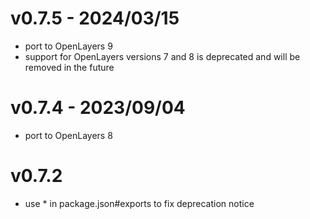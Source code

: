 # v0.7.5 - 2024/03/15

- port to OpenLayers 9
- support for OpenLayers versions 7 and 8 is deprecated and will be removed in the future

# v0.7.4 - 2023/09/04

- port to OpenLayers 8

# v0.7.2

- use * in package.json#exports to fix deprecation notice
